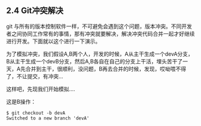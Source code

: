 ## 2.4 Git冲突解决

git 与所有的版本控制软件一样，不可避免会遇到这个问题，版本冲突。不同开发者之间协同工作常有的事情，那有冲突就要解决，解决冲突代码合并一起才好继续进行开发。下面就以这个进行一下演示。

为了模拟冲突，我们假设A,B两个人，开发的时候，A从主干生成一个devA分支，B从主干生成一个devB分支，然后A,B各自在自己的分支上干活，埋头苦干了一天，A先合并到主干，很顺利，没问题，B再去合并的时候，发现，哎呦喂不得了，不让提交，有冲突...

这样吧，先现我们开始模拟....

这是B操作：

	$ git checkout -b devA
	Switched to a new branch 'devA'

